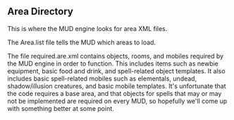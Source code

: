 Area Directory
--------------

This is where the MUD engine looks for area XML files.

The Area.list file tells the MUD which areas to load.

The file required.are.xml contains objects, rooms, and mobiles required by the
MUD engine in order to function. This includes items such as newbie equipment,
basic food and drink, and spell-related object templates. It also includes
basic spell-related mobiles such as elementals, undead, shadow/illusion
creatures, and basic mobile templates. It's unfortunate that the code requires
a base area, and that objects for spells that may or may not be implemented
are required on every MUD, so hopefully we'll come up with something better
at some point.
